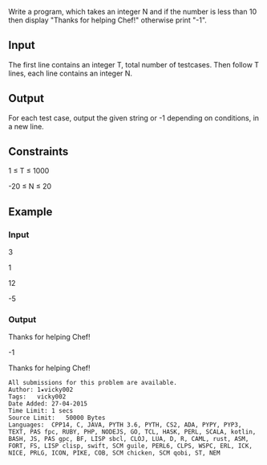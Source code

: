 Write a program, which takes an integer N and if the number is less than 10 then display "Thanks for helping Chef!" otherwise print "-1".

## Input
The first line contains an integer T, total number of testcases. Then follow T lines, each line contains an integer N.

## Output
For each test case, output the given string or -1 depending on conditions, in a new line.

## Constraints

1 ≤ T ≤ 1000

-20 ≤ N ≤ 20

## Example
### Input

3

1

12

-5
### Output

Thanks for helping Chef!

-1

Thanks for helping Chef!
```
All submissions for this problem are available.
Author:	1★vicky002
Tags:	vicky002
Date Added:	27-04-2015
Time Limit:	1 secs
Source Limit:	50000 Bytes
Languages:	CPP14, C, JAVA, PYTH 3.6, PYTH, CS2, ADA, PYPY, PYP3, TEXT, PAS fpc, RUBY, PHP, NODEJS, GO, TCL, HASK, PERL, SCALA, kotlin, BASH, JS, PAS gpc, BF, LISP sbcl, CLOJ, LUA, D, R, CAML, rust, ASM, FORT, FS, LISP clisp, swift, SCM guile, PERL6, CLPS, WSPC, ERL, ICK, NICE, PRLG, ICON, PIKE, COB, SCM chicken, SCM qobi, ST, NEM
```
